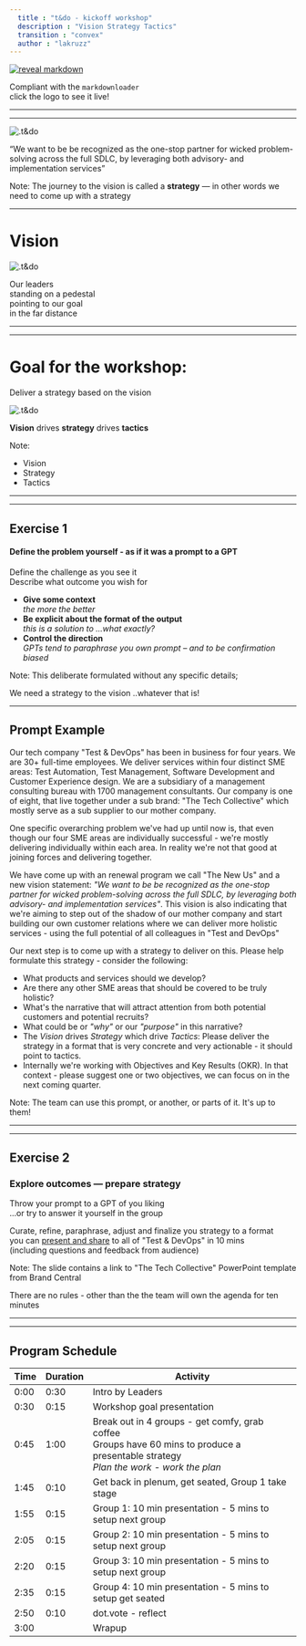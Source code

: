 ```yaml
---
  title : "t&do - kickoff workshop"
  description : "Vision Strategy Tactics"
  transition : "convex"
  author : "lakruzz"
---
```

<!-- .slide: data-background="#111111" -->

[![reveal markdown](./assets/revealmarkdown.png)<!-- .element style="height: 180px; margin: 0 auto 4rem auto; background: transparent;" -->](https://reveals.thetechcollective.dev/markdownloader/?owner=thetechcollective&repo=presentations&file=tdo-vision-workshop.md)

Compliant with the `markdownloader`<br/>
click the logo to see it live!

---
---

<!-- .slide: data-background="#64505a" -->

![.t&do](./assets/t&do.png) <!-- .element style="height: 180px; margin: 0 auto 4rem auto; background: transparent;" -->

<q>We want to be be recognized as the one-stop partner for wicked problem-solving across the full SDLC, by leveraging both advisory- and implementation services</q>
<!-- .element style="color:white;" -->

Note:
The journey to the vision is called a **strategy** — in other words we need to come up with a strategy

---

# Vision

![.t&do](./assets/gowest.petshopboys.jpg) <!-- .element style="height: 350px; margin: 0 auto 4rem auto; background: transparent;" -->

Our leaders<br/>
standing on a pedestal<br/>
pointing to our goal<br/>
in the far distance
<!-- .element: style="font-size:20px;" -->

---
---

<!-- .slide: data-background="./assets/ttc.exercise.png" data-background-size="10vh" data-background-position="bottom 2vh left 2vh" -->

# Goal for the workshop:

Deliver a strategy based on the vision

![.t&do](./assets/dorith.jpg) <!-- .element style="width: 420px; margin: 0 auto 4rem auto; background: transparent;" -->

**Vision** drives **strategy** drives **tactics**
<!-- .element: style="font-size:20px;" -->

Note:

- Vision
- Strategy
- Tactics

---
---

<!-- .slide: data-background="./assets/ttc.exercise.png" data-background-size="10vh" data-background-position="bottom 2vh left 2vh" -->

## Exercise 1

#### Define the problem yourself - as if it was a prompt to a GPT

Define the challenge as you see it<br/>
Describe what outcome you wish for

- **Give some context**<br/>_the more the better_
- **Be explicit about the format of the output**<br/>_this is a solution to ...what exactly?_
- **Control the direction**<br/>_GPTs tend to paraphrase you own prompt – and to be confirmation biased_

<!-- .element: style="font-size:25px;" -->

Note:
This deliberate formulated without any specific details;

We need a strategy to the vision ..whatever that is!

---

<!-- .slide: data-background="./assets/ttc.exercise.png" data-background-size="10vh" data-background-position="bottom 2vh left 2vh" style="font-size:15px;" -->

## Prompt Example

Our tech company "Test & DevOps" has been in business for four years. We are 30+ full-time employees. We deliver services within four distinct SME areas: Test Automation, Test Management, Software Development and Customer Experience design. We are a subsidiary of a management consulting bureau with 1700 management consultants. Our company is one of eight, that live together under a sub brand: "The Tech Collective" which mostly serve as a sub supplier to our mother company.

One specific overarching problem we've had up until now is, that even though our four SME areas are individually successful - we're mostly delivering individually within each area. In reality we're not that good at joining forces and delivering together.

We have come up with an renewal program we call "The New Us" and a new vision statement: _"We want to be be recognized as the one-stop partner for wicked problem-solving across the full SDLC, by leveraging both advisory- and implementation services"_. This vision is also indicating that we're aiming to step out of the shadow of our mother company and start building our own customer relations where we can deliver more holistic services - using the full potential of all colleagues in "Test and DevOps"

Our next step is to come up with a strategy to deliver on this. Please help formulate this strategy - consider the following:

- What products and services should we develop?
- Are there any other SME areas that should be covered to be truly holistic?
- What's the narrative that will attract attention from both potential customers and potential recruits?
- What could be or _"why"_ or our _"purpose"_ in this narrative?
- The _Vision_ drives _Strategy_ which drive _Tactics_: Please deliver the strategy in a format that is very concrete and very actionable - it should point to tactics.
- Internally we're working with Objectives and Key Results (OKR). In that context - please suggest one or two objectives, we can focus on in the next coming quarter.

Note:
The team can use this prompt, or another, or parts of it. It's up to them!

---
---

<!-- .slide: data-background="./assets/ttc.exercise.png" data-background-size="10vh" data-background-position="bottom 2vh left 2vh" -->

## Exercise 2

### Explore outcomes — prepare strategy

Throw your prompt to a GPT of you liking<br/>
...or try to answer it yourself in the group

Curate, refine, paraphrase, adjust and finalize you strategy to a format<br/>
you can [present and share](https://implementcg.sharepoint.com/:p:/r/sites/BrandCentral/_layouts/15/Doc.aspx?sourcedoc=%7BBEFA7552-20F4-423B-ACC5-B77986632C1C%7D&file=The%20tech%20collective_16-9.potx) to all of "Test & DevOps" in 10 mins<br/>
(including questions and feedback from audience)

<!-- .element: style="font-size:25px;" -->

Note:
The slide contains a link to "The Tech Collective" PowerPoint template from Brand Central

There are no rules - other than the the team will own the agenda for ten minutes

---
---

<!-- .slide: data-background="./assets/t&do.png" data-background-size="10vh" data-background-position="bottom 2vh left 2vh" style="font-size:25px;"  -->


## Program Schedule

| Time | Duration | Activity |
|------|----------|----------|
| 0:00 | 0:30 | Intro by Leaders |
| 0:30 | 0:15 | Workshop goal presentation |
| 0:45 | 1:00 | Break out in 4 groups - get comfy, grab coffee<br/>Groups have 60 mins to produce a presentable strategy<br/>_Plan the work - work the plan_ |
| 1:45 | 0:10 | Get back in plenum, get seated, Group 1 take stage|
| 1:55 | 0:15 | Group 1: 10 min presentation - 5 mins to setup next group |
| 2:05 | 0:15 | Group 2: 10 min presentation - 5 mins to setup next group |
| 2:20 | 0:15 | Group 3: 10 min presentation - 5 mins to setup next group |
| 2:35 | 0:15 | Group 4: 10 min presentation - 5 mins to setup get seated |
| 2:50 | 0:10 | dot.vote - reflect |
| 3:00 |      | Wrapup |

